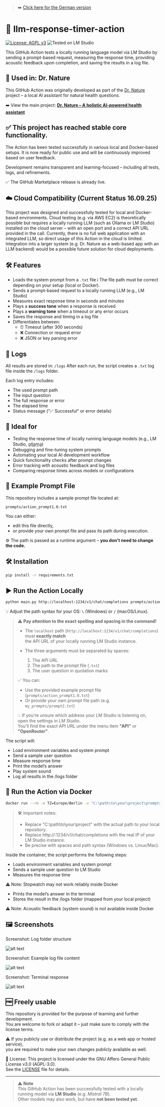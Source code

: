 > ➡️ [Click here for the German version](README_de.md)
# 📜 llm-response-timer-action

[![License: AGPL v3](https://img.shields.io/badge/license-AGPL--3.0-green.svg)](https://www.gnu.org/licenses/agpl-3.0)
![Tested on LM Studio](https://img.shields.io/badge/tested-LM%20Studio-blue)


This GitHub Action tests a locally running language model via LM Studio by sending a prompt-based request, measuring the response time, providing acoustic feedback upon completion, and saving the results in a log file.


## 🔗 Used in: Dr. Nature

This GitHub Action was originally developed as part of the [Dr. Nature](https://github.com/Margarethe-S/dr-nature) project – a local AI assistant for natural health questions.

➡️ View the main project: **[Dr. Nature – A holistic AI-powered health assistant](https://github.com/Margarethe-S/dr-nature)**

## ✅ This project has reached stable core functionality.


The Action has been tested successfully in various local and Docker-based setups. It is now ready for public use and will be continuously improved based on user feedback.


Development remains transparent and learning-focused – including all tests, logs, and refinements.


✅ The GitHub Marketplace release is already live.

## ☁️ Cloud Compatibility (Current Status 16.09.25)
This project was designed and successfully tested for local and Docker-based environments.
Cloud testing (e.g. via AWS EC2) is theoretically possible but requires a locally running LLM (such as Ollama or LM Studio) installed on the cloud server – with an open port and a correct API URL provided in the call.
Currently, there is no full web application with an integrated LLM, so direct usage of this Action in the cloud is limited.
Integration into a larger system (e.g. Dr. Nature as a web-based app with an LLM backend) would be a possible future solution for cloud deployments.

## 🛠️ Features

- Loads the system prompt from a `.txt` file ℹ️ The file path must be correct depending on your setup (local or Docker).
- Sends a prompt-based request to a locally running LLM (e.g., LM Studio)
- Measures exact response time in seconds and minutes
- Plays a **success tone** when a response is received
- Plays a **warning tone** when a timeout or any error occurs
- Saves the response and timing in a log file
- Differentiates between:
  - ⏰ Timeout (after 300 seconds)
  - ❌ Connection or request error
  - ❌ JSON or key parsing error

## 📁 Logs

All results are stored in:
`/logs`
After each run, the script creates a `.txt` log file inside the `/logs` folder.

Each log entry includes:
- The used prompt path
- The input question
- The full response or error
- The elapsed time
- Status message (“✅ Successful” or error details)

## 🧪 Ideal for

- Testing the response time of locally running language models (e.g., LM Studio, o̲ll̲a̲m̲a̲)
- Debugging and fine-tuning system prompts
- Automating your local AI development workflow
- Quick functionality checks after prompt changes
- Error tracking with acoustic feedback and log files
- Comparing response times across models or configurations

## 📂 Example Prompt File


This repository includes a sample prompt file located at:

`prompts/action_prompt1.0.txt`

You can either:
- edit this file directly,
- or provide your own prompt file and pass its path during execution.

⚙️ The path is passed as a runtime argument – **you don't need to change the code.**

## 🛠️ Installation

```bash
pip install -r requirements.txt
```

## ▶️ Run the Action Locally

```bash
python main.py http://localhost:1234/v1/chat/completions prompts/action_prompt1.0.txt "Was kann ich gegen Kopfschmerzen auf natürliche Weise tun?" 
```

💡 Adjust the path syntax for your OS: `\` (Windows) or `/` (macOS/Linux).

> ⚠️ **Pay attention to the exact spelling and spacing in the command!**
>
> - The `localhost` path (`http://localhost:1234/v1/chat/completions`) must **exactly match**  
>   the API URL of your locally running LM Studio instance.
>
> - The three arguments must be separated by spaces:
>   1. The API URL  
>   2. The path to the prompt file (`.txt`)  
>   3. The user question in quotation marks
>
> ✅ You can:
> - Use the provided example prompt file (`prompts/action_prompt1.0.txt`)  
> - Or provide your own prompt file path (e.g. `my_prompts/prompt2.txt`)
>
> 💡 If you're unsure which address your LM Studio is listening on,  
> open the settings in LM Studio.  
> You'll find the exact API URL under the menu item **"API"** or **"OpenRouter"**.

The script will:
- Load environment variables and system prompt
- Send a sample user question
- Measure response time
- Print the model’s answer
- Play system sound
- Log all results in the /logs folder

## 🐳 Run the Action via Docker

```bash
docker run --rm -e TZ=Europe/Berlin -v "C:\path\to\your\project\prompts:/app/prompts" -v "C:\path\to\your\project\logs:/app/logs" llm-response-timer-action http://<YOUR-LOCAL-IP>:1234/v1/chat/completions /app/prompts/action_prompt1.0.txt "Was kann ich gegen Kopfschmerzen auf natürliche Weise tun?"
```
>🛠️ Important notes:
>- Replace "C:\path\to\your\project" with the actual path to your local repository.
>- Replace http://<YOUR-LOCAL-IP>:1234/v1/chat/completions with the real IP of your LM Studio instance.
>- Be precise with spaces and path syntax (Windows vs. Linux/Mac).

Inside the container, the script performs the following steps:
- Loads environment variables and system prompt
- Sends a sample user question to LM Studio
- Measures the response time 

⚠️ Note: Stopwatch may not work reliably inside Docker

- Prints the model’s answer in the terminal
- Stores the result in the /logs folder (mapped from your local project)

⚠️ Note: Acoustic feedback (system sound) is not available inside Docker

## 🖼️ Screenshots 
Screenshot: Log folder structure

![alt text](images/image-1.png)

Screenshot: Example log file content

![alt text](images/image-3.png)


Screenshot: Terminal response 

![alt text](images/image-4.png)

## 🆓 Freely usable


This repository is provided for the purpose of learning and further development.  
You are welcome to fork or adapt it – just make sure to comply with the license terms.


⚠️ If you publicly use or distribute the project (e.g. as a web app or hosted service),  
you are required to make your own changes publicly available as well.

📜 License: This project is licensed under the GNU Affero General Public License v3.0 (AGPL-3.0).  
See the [LICENSE](./LICENSE) file for details.


---

> ⚠️ **Note**  
> This GitHub Action has been successfully tested with a locally running model via **LM Studio** (e.g. *Mistral 7B*).  
> Other models may also work, but have **not been tested yet**.


